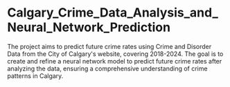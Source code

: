 # Calgary_Crime_Data_Analysis_and_Neural_Network_Prediction
The project aims to predict future crime rates using Crime and Disorder Data from the City of Calgary's website, covering 2018-2024. The goal is to create and refine a neural network model to predict future crime rates after analyzing the data, ensuring a comprehensive understanding of crime patterns in Calgary.
